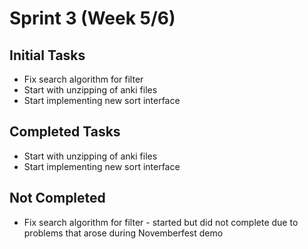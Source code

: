 # Sprint 3 (Week 5/6)
## Initial Tasks
- Fix search algorithm for filter
- Start with unzipping of anki files
- Start implementing new sort interface

## Completed Tasks
- Start with unzipping of anki files
- Start implementing new sort interface

## Not Completed
- Fix search algorithm for filter - started but did not complete due to problems that arose during Novemberfest demo
